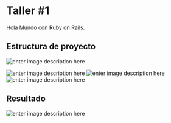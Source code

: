 # Taller #1

Hola Mundo con Ruby on Rails.

## Estructura de proyecto

![enter image description here](<https://github.com/davidlruizc/programacion-avanzada/blob/master/thumb/Captura%20de%20Pantalla%202020-09-09%20a%20la(s)%209.32.53%20p.%C2%A0m..png>)

![enter image description here](<https://github.com/davidlruizc/programacion-avanzada/blob/master/thumb/Captura%20de%20Pantalla%202020-09-09%20a%20la(s)%209.44.33%20p.%C2%A0m..png>)
![enter image description here](<https://github.com/davidlruizc/programacion-avanzada/blob/master/thumb/Captura%20de%20Pantalla%202020-09-09%20a%20la(s)%209.44.37%20p.%C2%A0m..png>)
![enter image description here](<https://github.com/davidlruizc/programacion-avanzada/blob/master/thumb/Captura%20de%20Pantalla%202020-09-09%20a%20la(s)%209.44.42%20p.%C2%A0m..png>)

## Resultado

![enter image description here](<https://github.com/davidlruizc/programacion-avanzada/blob/master/thumb/Captura%20de%20Pantalla%202020-09-09%20a%20la(s)%209.50.26%20p.%C2%A0m..png>)
